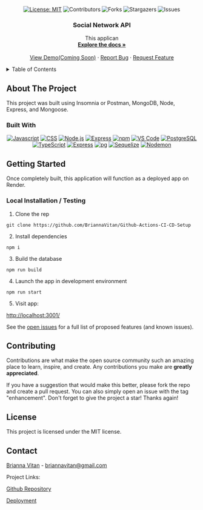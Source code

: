 <div align="center">

[![License: MIT](https://img.shields.io/badge/License-MIT-yellow.svg)](https://opensource.org/licenses/MIT)
![Contributors](https://img.shields.io/github/contributors/404pandas/project-2-setup-guide.svg?style=plastic&logo=appveyor)
![Forks](https://img.shields.io/github/forks/404pandas/project-2-setup-guide.svg?style=plastic&logo=appveyor)
![Stargazers](https://img.shields.io/github/stars/404pandas/project-2-setup-guide.svg?style=plastic&logo=appveyor)
![Issues](https://img.shields.io/github/issues/404pandas/project-2-setup-guide.svg?style=plastic&logo=appveyor)

</div>


<div align="center">
  <a href="https://github.com/BriannaVitan/Github-Actions-CI-CD-Setup">
  <!--  Correct this file path to a logo if you would like one; otherwise, delete this a href -->
  </a>

<!--  Edit App name -->
  <h3 align="center">Social Network API </h3>

  <p align="center">
  <!--  Edit App description -->
    This applican
<!-- PROJECT LOGO -->
<br />
    <a href="https://github.com/BriannaVitan/Github-Actions-CI-CD-Setup"><strong>Explore the docs »</strong></a>
    <br />
    <br />
    <!-- Edit deployment link -->
    <a href="">View Demo(Coming Soon)</a>
    ·
    <a href="https://github.com/BriannaVitan/Github-Actions-CI-CD-Setup/issues">Report Bug</a>
    ·
    <a href="https://github.com/BriannaVitan/Github-Actions-CI-CD-Setup/issues">Request Feature</a>

  </p>
</div>

<!-- TABLE OF CONTENTS -->
<details>
  <summary>Table of Contents</summary>
  <ol>
    <li>
      <a href="#about-the-project">About The Project</a>
      <ul>
        <li><a href="#built-with">Built With</a></li>
      </ul>
    </li>
    <li>
      <a href="#getting-started">Getting Started</a>
      <ul>
        <li><a href="#installation">Installation</a></li>
      </ul>
    </li>
    <li><a href="#usage">Usage</a></li>
    <li><a href="#roadmap">Roadmap</a></li>
    <li><a href="#contributing">Contributing</a></li>
    <li><a href="#license">License</a></li>
    <li><a href="#contact">Contact</a></li>
    <li><a href="#acknowledgments">Acknowledgments</a></li>
  </ol>
</details>

<!-- ABOUT THE PROJECT -->

## About The Project

<!--  Add your screenshots or demo videos here -->
<!-- Add screenshots using the following format: -->
<!-- ![Screenshot alt description](directPathOfScreenshots) -->
<!-- Add video demos using the following format: -->
<!-- ![Video alt description](directPathOfVideos) -->

This project was built using Insomnia or Postman, MongoDB, Node, Express, and Mongoose.

### Built With

<div align="center">

<!--  Add any additional badges as needed. For more info, visit: https://github.com/404pandas/empty-resources/blob/main/assets/images/shields.md -->

[![Javascript](https://img.shields.io/badge/Language-JavaScript-ff0000?style=plastic&logo=JavaScript&logoWidth=10)](https://javascript.info/)
[![CSS](https://img.shields.io/badge/Language-CSS-ff8000?style=plastic&logo=CSS3&logoWidth=10)](https://developer.mozilla.org/en-US/docs/Web/CSS)
[![Node.js](https://img.shields.io/badge/Framework-Node.js-ffff00?style=plastic&logo=Node.js&logoWidth=10)](https://nodejs.org/en/)
[![Express](https://img.shields.io/badge/Framework-Express-80ff00?style=plastic&logo=Express&logoWidth=10)](https://expressjs.com/)
[![npm](https://img.shields.io/badge/Tool-npm-00ff00?style=plastic&logo=npm&logoWidth=10)](https://www.npmjs.com/)
[![VS Code](https://img.shields.io/badge/IDE-VSCode-0000ff?style=plastic&logo=VisualStudioCode&logoWidth=10)](https://code.visualstudio.com/docs)
[![PostgreSQL](https://img.shields.io/badge/Database-PostgreSQL-8000ff?style=plastic&logo=PostgreSQL&logoWidth=10)](https://www.postgresql.org/docs/)
[![TypeScript](https://img.shields.io/badge/Language-TypeScript-007ACC?style=plastic&logo=typescript&logoWidth=10)](https://www.typescriptlang.org/)
[![Express](https://img.shields.io/badge/Framework-Express-80ff00?style=plastic&logo=express&logoWidth=10)](https://expressjs.com/)
[![pg](https://img.shields.io/badge/Package-pg-0984e3?style=plastic&logo=postgresql&logoWidth=10)](https://www.npmjs.com/package/pg)
[![Sequelize](https://img.shields.io/badge/Package-Sequelize-6c5ce7?style=plastic&logo=sequelize&logoWidth=10)](https://sequelize.org/)
[![Nodemon](https://img.shields.io/badge/DevDependency-Nodemon-d63031?style=plastic&logo=nodemon&logoWidth=10)](https://www.npmjs.com/package/nodemon)



</div>

<!-- GETTING STARTED -->

## Getting Started

Once completely built, this application will function as a deployed app on Render.

### Local Installation / Testing

1. Clone the rep

```
git clone https://github.com/BriannaVitan/Github-Actions-CI-CD-Setup
```

2. Install dependencies

```
npm i
```

3. Build the database

```
npm run build
```

4. Launch the app in development environment

```
npm run start
```

5. Visit app:

[http://localhost:3001/](http://localhost:3001/)



See the [open issues](https://github.com/BriannaVitan/Github-Actions-CI-CD-Setup/issues) for a full list of proposed features (and known issues).


<!-- CONTRIBUTING -->

## Contributing

Contributions are what make the open source community such an amazing place to learn, inspire, and create. Any contributions you make are **greatly appreciated**.

If you have a suggestion that would make this better, please fork the repo and create a pull request. You can also simply open an issue with the tag "enhancement".
Don't forget to give the project a star! Thanks again!


<!-- LICENSE -->

## License

This project is licensed under the MIT license.

<!-- CONTACT -->

## Contact

<!--  Add your name, portfolio link, and email if you would like here -->

[Brianna Vitan]() - briannavitan@gmail.com



Project Links:

[Github Repository](https://github.com/BriannaVitan/Github-Actions-CI-CD-Setup)

<!-- add your deployment link here -->

[Deployment]()


